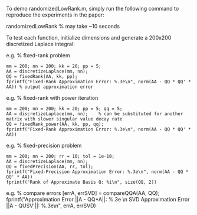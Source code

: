 To demo randomizedLowRank.m, simply run the following command to reproduce the experiments in the paper:

randomizedLowRank % may take ~10 seconds


To test each function, initialize dimensions and generate a 200x200 discretized Laplace integral:

e.g. % fixed-rank problem

    mm = 200; nn = 200; kk = 20; pp = 5;
    AA = discretizeLaplace(mm, nn);
    QQ = fixedRank(AA, kk, pp);  
    fprintf("Fixed-Rank Approximation Error: %.3e\n", norm(AA - QQ * QQ' * AA)) % output approximation error


e.g. % fixed-rank with power iteration

    mm = 200; nn = 200; kk = 20; pp = 5; qq = 5;
    AA = discretizeLaplace(mm, nn);    % can be substituted for another matrix with slower singular value decay rate
    QQ = fixedRank_power(AA, kk, pp, qq);
    fprintf("Fixed-Rank Approximation Error: %.3e\n", norm(AA - QQ * QQ' * AA))


e.g. % fixed-precision problem

    mm = 200; nn = 200; rr = 10; tol = 1e-10;
    AA = discretizeLaplace(mm, nn);
    QQ = fixedPrecision(AA, rr, tol);
    fprintf("Fixed-Precision Approximation Error: %.3e\n", norm(AA - QQ * QQ' * AA))
    fprintf("Rank of Approximate Basis Q: %i\n", size(QQ, 2))


e.g. % compare errors
    [errA, errSVD] = compareQQA(AA, QQ);
    fprintf("Approximation Error ||A - QQ*A||: %.3e \n SVD Approximation Error ||A - QUSV'||: %.3e\n", errA, errSVD)